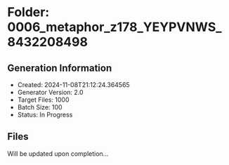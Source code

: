 # Folder: 0006_metaphor_z178_YEYPVNWS_8432208498

## Generation Information
- Created: 2024-11-08T21:12:24.364565
- Generator Version: 2.0
- Target Files: 1000
- Batch Size: 100
- Status: In Progress

## Files
Will be updated upon completion...
